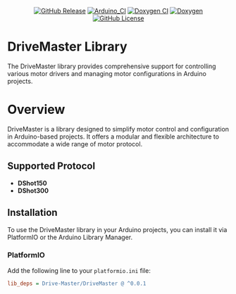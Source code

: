 <p align="center">
    <a href="https://github.com/Witty-Wizard/DriveMaster/releases"><img src="https://img.shields.io/github/v/release/Witty-Wizard/DriveMaster" alt="GitHub Release"></a>
    <a href="https://github.com/Witty-Wizard/DriveMaster/actions/workflows/arduinio_ci.yaml"><img src="https://github.com/Witty-Wizard/DriveMaster/actions/workflows/arduinio_ci.yaml/badge.svg" alt="Arduino_CI"></a>
    <a href="https://github.com/Witty-Wizard/DriveMaster/actions/workflows/main.yaml"><img src="https://github.com/Witty-Wizard/DriveMaster/actions/workflows/main.yaml/badge.svg" alt="Doxygen CI"></a>
    <a href="https://witty-wizard.github.io/DriveMaster/"><img src="https://img.shields.io/badge/-Doxygen-2C4AA8?style=flat&logo=doxygen&logoColor=white" alt="Doxygen"></a>
    <a href="https://www.gnu.org/licenses/gpl-3.0.html"><img src="https://img.shields.io/github/license/Witty-Wizard/DriveMaster" alt="GitHub License"></a>
</p>

# DriveMaster Library

The DriveMaster library provides comprehensive support for controlling various motor drivers and managing motor configurations in Arduino projects.

# Overview

DriveMaster is a library designed to simplify motor control and configuration in Arduino-based projects. It offers a modular and flexible architecture to accommodate a wide range of motor protocol.

## Supported Protocol

- **DShot150**
- **DShot300**

## Installation

To use the DriveMaster library in your Arduino projects, you can install it via PlatformIO or the Arduino Library Manager.

### PlatformIO

Add the following line to your `platformio.ini` file:

```ini
lib_deps = Drive-Master/DriveMaster @ ^0.0.1
